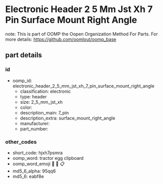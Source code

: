 # Electronic Header 2 5 Mm Jst Xh 7 Pin Surface Mount Right Angle  

note: This is part of OOMP the Oopen Organization Method For Parts. For more details: https://github.com/oomlout/oomp_base

##  part details





### id
* oomp_id: electronic_header_2_5_mm_jst_xh_7_pin_surface_mount_right_angle
  * classification: electronic
  * type: header
  * size: 2_5_mm_jst_xh
  * color: 
  * description_main: 7_pin
  * description_extra: surface_mount_right_angle
  * manufacturer: 
  * part_number: 

### other_codes
* short_code: hjxh7psmra
* oomp_word: tractor egg clipboard
* oomp_word_emoji :tractor: :egg: :clipboard:
* md5_6_alpha: 95qq6
* md5_6: eabf8e
